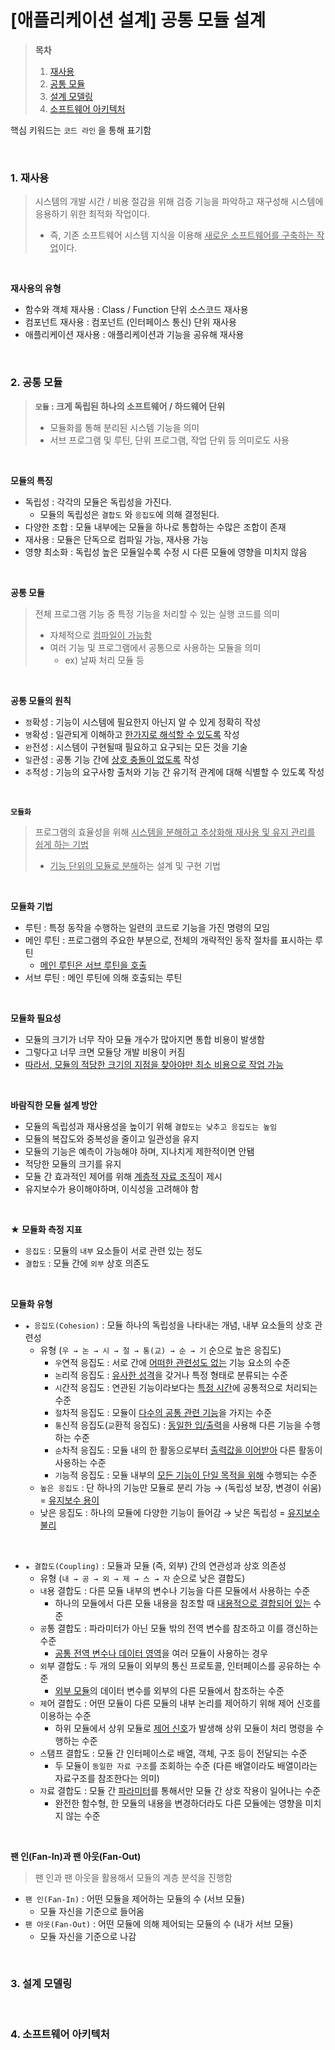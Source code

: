 # [애플리케이션 설계] 공통 모듈 설계
> **목차**
> 1. [재사용](#1)
> 2. [공통 모듈](#2)
> 3. [설계 모델링](#3)
> 3. [소프트웨어 아키텍처](#4)

핵심 키워드는 `코드 라인` 을 통해 표기함

<br>

### 1. 재사용 <a id="1"></a>
> 시스템의 개발 시간 / 비용 절감을 위해 검증 기능을 파악하고 재구성해 시스템에 응용하기 위한 최적화 작업이다.
>   * 즉, 기존 소프트웨어 시스템 지식을 이용해 <u>새로운 소프트웨어를 구축하는 작업</u>이다.

<br>

**재사용의 유형**
* 함수와 객체 재사용 : Class / Function 단위 소스코드 재사용
* 컴포넌트 재사용 : 컴포넌트 (인터페이스 통신) 단위 재사용
* 애플리케이션 재사용 : 애플리케이션과 기능을 공유해 재사용

<br>

### 2. 공통 모듈 <a id="2"></a>
> **`모듈` : 크게 독립된 하나의 소프트웨어 / 하드웨어 단위**
> * 모듈화를 통해 분리된 시스템 기능을 의미
> * 서브 프로그램 및 루틴, 단위 프로그램, 작업 단위 등 의미로도 사용

<br>

**모듈의 특징**
* 독립성 : 각각의 모듈은 독립성을 가진다.
  * 모듈의 독립성은 `결합도` 와 `응집도`에 의해 결정된다.
* 다양한 조합 : 모듈 내부에는 모듈을 하나로 통합하는 수많은 조합이 존재
* 재사용 : 모듈은 단독으로 컴파일 가능, 재사용 가능
* 영향 최소화 : 독립성 높은 모듈일수록 수정 시 다른 모듈에 영향을 미치지 않음

<br>

**공통 모듈**
> 전체 프로그램 기능 중 특정 기능을 처리할 수 있는 실행 코드를 의미
> * 자체적으로 <u>컴파일이 가능함</u>
> * 여러 기능 및 프로그램에서 공통으로 사용하는 모듈을 의미
>   * ex) 날짜 처리 모듈 등

<br>

**공통 모듈의 원칙**
* `정`확성 : 기능이 시스템에 필요한지 아닌지 알 수 있게 정확히 작성
* `명`확성 : 일관되게 이해하고 <u>한가지로 해석할 수 있도록</u> 작성
* `완`전성 : 시스템이 구현될때 필요하고 요구되는 모든 것을 기술
* `일`관성 : 공통 기능 간에 <u>상호 충돌이 없도록</u> 작성
* `추`적성 : 기능의 요구사항 출처와 기능 간 유기적 관계에 대해 식별할 수 있도록 작성

<br>

**`모듈화`**
> 프로그램의 효율성을 위해 <u>시스템을 분해하고 추상화해 재사용 및 유지 관리를 쉽게 하는 기법</u>
> * <u>기능 단위의 모듈로 분해</u>하는 설계 및 구현 기법

<br>

**모듈화 기법**
* 루틴 : 특정 동작을 수행하는 일련의 코드로 기능을 가진 명령의 모임
* 메인 루틴 : 프로그램의 주요한 부분으로, 전체의 개략적인 동작 절차를 표시하는 루틴
  * <u>메인 루틴은 서브 루틴을 호출</u>
* 서브 루틴 : 메인 루틴에 의해 호출되는 루틴

<br>

**모듈화 필요성**
* 모듈의 크기가 너무 작아 모듈 개수가 많아지면 통합 비용이 발생함
* 그렇다고 너무 크면 모듈당 개발 비용이 커짐
* <u>따라서, 모듈의 적당한 크기의 지점을 찾아야만 최소 비용으로 작업 가능</u>


<br>

**바람직한 모듈 설계 방안**
* 모듈의 독립성과 재사용성을 높이기 위해 `결합도는 낮추고 응집도는 높임`
* 모듈의 복잡도와 중복성을 줄이고 일관성을 유지
* 모듈의 기능은 예측이 가능해야 하며, 지나치게 제한적이면 안됌
* 적당한 모듈의 크기를 유지
* 모듈 간 효과적인 제어를 위해 <u>계층적 자료 조직</u>이 제시
* 유지보수가 용이해야하며, 이식성을 고려해야 함

<br>

**★ 모듈화 측정 지표**
* `응집도` : 모듈의 `내부` 요소들이 서로 관련 있는 정도
* `결합도` : 모듈 간에 `외부` 상호 의존도

<br>

**모듈화 유형**
* `★ 응집도(Cohesion)` : 모듈 하나의 독립성을 나타내는 개념, 내부 요소들의 상호 관련성
  * 유형 (`우 → 논 → 시 → 절 → 통(교) → 순 → 기` 순으로 높은 응집도)
    * `우`연적 응집도 : 서로 간에 <u>어떠한 관련성도 없는</u> 기능 요소의 수준
    * `논`리적 응집도 : <u>유사한 성격</u>을 갖거나 특정 형태로 분류되는 수준
    * `시`간적 응집도 : 연관된 기능이라보다는 <u>특정 시간</u>에 공통적으로 처리되는 수준
    * `절`차적 응집도 : 모듈이 <u>다수의 공통 관련 기능</u>을 가지는 수준
    * `통`신적 응집도(`교`환적 응집도) :  <u>동일한 입/출력</u>을 사용해 다른 기능을 수행하는 수준
    * `순`차적 응집도 : 모듈 내의 한 활동으로부터 <u>출력값을 이어받아</u> 다른 활동이 사용하는 수준
    * `기`능적 응집도 : 모듈 내부의 <u>모든 기능이 단일 목적을 위해</u> 수행되는 수준
  * `높은 응집도` : 단 하나의 기능만 모듈로 분리 가능 → (독립성 보장, 변경이 쉬움) = <u>유지보수 용이</u>
  * 낮은 응집도 : 하나의 모듈에 다양한 기능이 들어감 → 낮은 독립성 = <u>유지보수 불리</u>

<br>

* `★ 결합도(Coupling)` : 모듈과 모듈 (즉, 외부) 간의 연관성과 상호 의존성
  * 유형 (`내 → 공 → 외 → 제 → 스 → 자` 순으로 낮은 결합도)
  * `내`용 결합도 : 다른 모듈 내부의 변수나 기능을 다른 모듈에서 사용하는 수준
    *  하나의 모듈에서 다른 모듈 내용을 참조할 때 <u>내용적으로 결합되어 있는</u> 수준
  * `공`통 결합도 : 파라미터가 아닌 모듈 밖의 전역 변수를 참조하고 이를 갱신하는 수준
    * <u>공통 전역 변수나 데이터 영역</u>을 여러 모듈이 사용하는 경우
  * `외`부 결합도 : 두 개의 모듈이 외부의 통신 프로토콜, 인터페이스를 공유하는 수준
    * <u>외부 모듈</u>의 데이터 변수를 외부의 다른 모듈에서 참조하는 수준
  * `제`어 결합도 : 어떤 모듈이 다른 모듈의 내부 논리를 제어하기 위해 제어 신호를 이용하는 수준
    * 하위 모듈에서 상위 모듈로 <u>제어 신호</u>가 발생해 상위 모듈이 처리 명령을 수행하는 수준
  * `스`탬프 결합도 : 모듈 간 인터페이스로 배열, 객체, 구조 등이 전달되는 수준
    * 두 모듈이 `동일한 자료 구조`를 조회하는 수준 (다른 배열이라도 배열이라는 자료구조를 참조한다는 의미) 
  * `자`료 결합도 : 모듈 간 <u>파라미터</u>를 통해서만 모듈 간 상호 작용이 일어나는 수준
    * 완전한 함수형, 한 모듈의 내용을 변경하더라도 다른 모듈에는 영향을 미치지 않는 수준

<br>

**팬 인(Fan-In)과 팬 아웃(Fan-Out)**
> 팬 인과 팬 아웃을 활용해서 모듈의 계층 분석을 진행함
* `팬 인(Fan-In)` : 어떤 모듈을 제어하는 모듈의 수 (서브 모듈)
  * 모듈 자신을 기준으로 들어옴
* `팬 아웃(Fan-Out)` : 어떤 모듈에 의해 제어되는 모듈의 수 (내가 서브 모듈)
  * 모듈 자신을 기준으로 나감

<br>


### 3. 설계 모델링 <a id="3"></a>

<br>

### 4. 소프트웨어 아키텍처 <a id="4"></a>